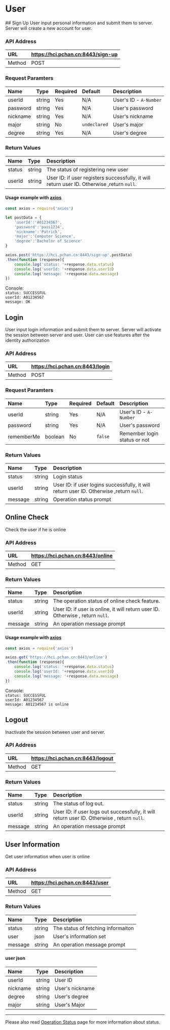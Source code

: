 # User
<!-- [[toc]] -->
<TOC />
## Sign Up
User input personal information and submit them to server. Server will create a new account for user.

### API Address
URL|https://hci.pchan.cn:8443/sign-up
:-----|:--------------------------
Method|POST
### Request Paramters
Name|Type|Required|Default|Description
:-|:-|:-|:-|:-
userId|string|Yes|N/A|User's ID - `A-Number`
password|string|Yes|N/A|User's password
nickname|string|Yes|N/A|User's nickname
major|string|No|`undeclared`|User's major
degree|string|Yes|N/A|User's degree
### Return Values
Name|Type|Description
:-|:-|:-
status|string|The status of registering new user
userId|string|User ID: if user registers successfully, it will return user ID. Otherwise ,return `null`.

#### Usage example with [axios](https://github.com/axios/axios)
``` js
const axios = require('axios')

let postData = {
    'userId':'A01234567',
    'password':'pass1234',
    'nickname':'Patrick',
    'major':'Computer Science',
    'degree':'Bachelor of Science'
}

axios.post('https://hci.pchan.cn:8443/sign-up',postData)
.then(function (response){
    console.log('status: '+response.data.status)
    console.log('userId: '+response.data.userId)
    console.log('message: '+response.data.message)
})

```
Console:   
`status: SUCCESSFUL`   
`userId: A01234567`   
`message: OK`


## Login
User input login information and submit them to server. Server will activate the session between server and user. User can use features after the identity authorization

### API Address
URL|https://hci.pchan.cn:8443/login
:-----|:--------------------------
Method|POST

### Request Paramters
Name|Type|Required|Default|Description
:-|:-|:-|:-|:-
userId|string|Yes|N/A|User's ID - `A-Number`
password|string|Yes|N/A|User's password
rememberMe|boolean|No|`false`|Remember login status or not

### Return Values
Name|Type|Description
:-|:-|:-
status|string|Login status
userId|string|User ID: if user logins successfully, it will return user ID. Otherwise ,return `null`.
message|string|Operation status prompt

## Online Check
Check the user if he is online
### API Address
URL|https://hci.pchan.cn:8443/online
:-|:-
Method|GET

### Return Values
Name|Type|Description
:-|:-|:-
status|string|The operation status of online check feature.
userId|string|User ID: if user is online, it will return user ID. Otherwise , return `null`.
message|string|An operation message prompt

#### Usage example with [axios](https://github.com/axios/axios)
``` js
const axios = require('axios')

axios.get('https://hci.pchan.cn:8443/online')
.then(function (response){
    console.log('status: '+response.data.status)
    console.log('userId: '+response.data.userId)
    console.log('message: '+response.data.message)
})

```
Console:   
`status: SUCCESSFUL`   
`userId: A01234567`   
`message: A01234567 is online`

## Logout
Inactivate the session between user and server.
### API Address
URL|https://hci.pchan.cn:8443/logout
:-|:-
Method|GET
### Return Values
Name|Type|Description
:-|:-|:-
status|string|The status of log out.
userId|string|User ID: if user logs out successfully, it will return user ID. Otherwise , return `null`.
message|string|An operation message prompt

## User Information
Get user information when user is online
### API Address
URL|https://hci.pchan.cn:8443/user
:-|:-
Method|GET
### Return Values
Name|Type|Description
:-|:-|:-
status|string|The status of fetching informaiton
user|json|User's information set
message|string|An operation message prompt

#### user json
Name|Type|Description
:-|:-|:-
userId|string|User ID
nickname|string|User's nickname
degree|string|User's degree
major|string|User's Major


---
Please also read [Operation Status](status.html) page for more information about status.

<!-- ## Setting

This page will illustrate how to configure API of setting page
### First
balabal
### Second
BALALAL
#### sub-second
this is sub seconde title
### Third
JDSF:JDS: -->
